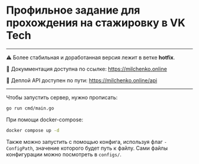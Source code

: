 # Профильное задание для прохождения на стажировку в VK Tech

---

:warning: Более стабильная и доработанная версия лежит в ветке **hotfix**.

:notebook_with_decorative_cover: Докумментация доступна по ссылке: https://milchenko.online

:rocket: Деплой API доступен по пути: https://milchenko.online/api

---

Чтобы запустить сервер, нужно прописать:

```bash
go run cmd/main.go
```

При помощи docker-compose:

```bash
docker compose up -d
```

Также можно запустить с помощью конфига, используя флаг `-ConfigPath`, значение которого будет путь к файлу. Сами файлы конфигурации можно посмотреть в `configs/`.
